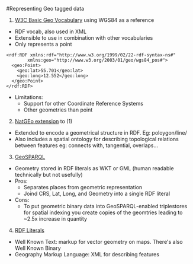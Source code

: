 #Representing Geo tagged data

1. [W3C Basic Geo Vocabulary](https://www.w3.org/2003/01/geo/) using WGS84 as a reference
  * RDF vocab, also used in XML
  * Extensible to use in combination with other vocabularies
  * Only represents a point
```RDF
<rdf:RDF xmlns:rdf="http://www.w3.org/1999/02/22-rdf-syntax-ns#"
        xmlns:geo="http://www.w3.org/2003/01/geo/wgs84_pos#">
  <geo:Point>
    <geo:lat>55.701</geo:lat>
    <geo:long>12.552</geo:long>
  </geo:Point>
</rdf:RDF>
```
  * Limitations:
    * Support for other Coordinate Reference Systems
    * Other geometries than point 
2. [NatGEo extension](http://geovocab.org/) to (1)
  * Extended to encode a geometrical structure in RDF. Eg: poloygon/line/    
  * Also includes a spatial ontology for describing topological relations between features eg: connects with, tangential, overlaps...

3. [GeoSPARQL](http://geovocab.org/)
  * Geometry stored in RDF literals as WKT or GML (human readable technically but not usefully)
  * Pros:
    - Separates places from geometric representation
    - Joind CRS, Lat, Long, and Geometry into a single RDF literal
  * Cons:
    - To put geometric binary data into GeoSPARQL-enabled triplestores for spatial indexing you create copies of the geomtries leading to ~2.5x increase in quantity

4. [RDF Literals]()

* Well Known Text: markup for vector geometry on maps.  There's also Well Known Binary
* Geography Markup Language: XML for describing features

